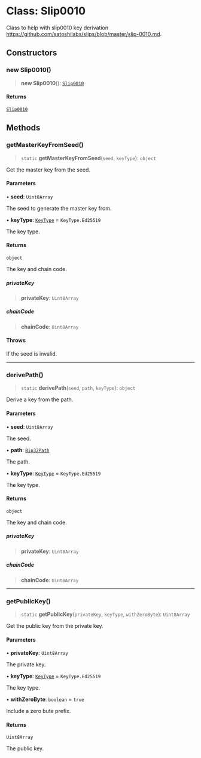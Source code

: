 # Class: Slip0010

Class to help with slip0010 key derivation
https://github.com/satoshilabs/slips/blob/master/slip-0010.md.

## Constructors

### new Slip0010()

> **new Slip0010**(): [`Slip0010`](Slip0010.md)

#### Returns

[`Slip0010`](Slip0010.md)

## Methods

### getMasterKeyFromSeed()

> `static` **getMasterKeyFromSeed**(`seed`, `keyType`): `object`

Get the master key from the seed.

#### Parameters

• **seed**: `Uint8Array`

The seed to generate the master key from.

• **keyType**: [`KeyType`](../type-aliases/KeyType.md) = `KeyType.Ed25519`

The key type.

#### Returns

`object`

The key and chain code.

##### privateKey

> **privateKey**: `Uint8Array`

##### chainCode

> **chainCode**: `Uint8Array`

#### Throws

If the seed is invalid.

***

### derivePath()

> `static` **derivePath**(`seed`, `path`, `keyType`): `object`

Derive a key from the path.

#### Parameters

• **seed**: `Uint8Array`

The seed.

• **path**: [`Bip32Path`](Bip32Path.md)

The path.

• **keyType**: [`KeyType`](../type-aliases/KeyType.md) = `KeyType.Ed25519`

The key type.

#### Returns

`object`

The key and chain code.

##### privateKey

> **privateKey**: `Uint8Array`

##### chainCode

> **chainCode**: `Uint8Array`

***

### getPublicKey()

> `static` **getPublicKey**(`privateKey`, `keyType`, `withZeroByte`): `Uint8Array`

Get the public key from the private key.

#### Parameters

• **privateKey**: `Uint8Array`

The private key.

• **keyType**: [`KeyType`](../type-aliases/KeyType.md) = `KeyType.Ed25519`

The key type.

• **withZeroByte**: `boolean` = `true`

Include a zero bute prefix.

#### Returns

`Uint8Array`

The public key.
